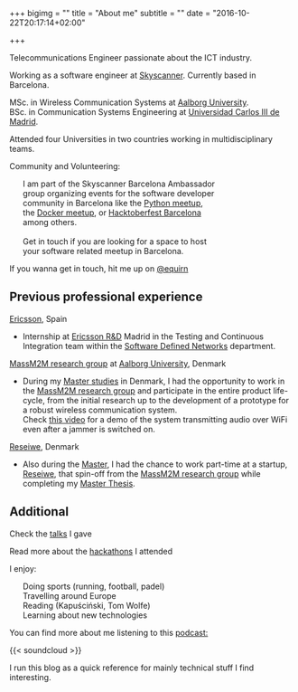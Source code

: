 +++
bigimg = ""
title = "About me"
subtitle = ""
date = "2016-10-22T20:17:14+02:00"

+++

<p class="about-text">
<span class="fa fa-wifi about-icon"></span>
Telecommunications Engineer passionate about the ICT industry.
</p>

<p class="about-text">
<span class="fa fa-briefcase about-icon"></span>
Working as a software engineer at <a href="http://skyscanner.net">Skyscanner</a>. Currently based in Barcelona.</p>

<p class="about-text">
<span class="fa fa-graduation-cap about-icon"></span>
MSc. in Wireless Communication Systems at <a href="https://aau.dk">Aalborg University</a>. <br>
BSc. in Communication Systems Engineering at <a href="https://uc3m.es">Universidad Carlos III de Madrid</a>.
</p>

<p class="about-text">
<span class="fa fa-globe about-icon"></span> Attended four Universities in two countries working in multidisciplinary teams.
</p>

<p class="about-text">
<span class="fa fa-group about-icon"></span>  Community and Volunteering:
<ul style="list-style: none; padding-right: 10em">
<li> I am part of the Skyscanner Barcelona Ambassador group organizing events for the software developer community in Barcelona like the <a href="http://www.meetup.com/es-ES/python-185/">Python meetup</a>, the <a href="https://www.meetup.com/docker-barcelona-spain/">Docker meetup</a>, or <a href="http://www.hacktoberfestbarcelona.com">Hacktoberfest Barcelona</a> among others. </li>
<br>
Get in touch if you are looking for a space to host your software related meetup in Barcelona.
</ul>
</p>

<p class="about-text">
<span class="fa fa-twitter about-icon"></span> If you wanna get in touch, hit me up on <a href="https://twitter.com/eqirn">@equirn </a>
</p>

Previous professional experience
--------------------------------

[Ericsson](https://www.ericsson.com/en), Spain

 * Internship at [Ericsson R&D](https://www.ericsson.com/en) Madrid in the Testing and Continuous Integration team within the [Software Defined Networks](https://www.ericsson.com/en/networks/topics/sdn) department.

[MassM2M research group](http://massm2m.es.aau.dk/) at [Aalborg University](http://www.en.aau.dk/), Denmark

* During my [Master studies](http://www.en.aau.dk/education/master/wireless-communication-systems) in Denmark, I had the opportunity to work in the [MassM2M research group](http://massm2m.es.aau.dk/) and participate in the entire product life-cycle, from the initial research up to the development of a prototype for a robust wireless communication system.<br>
Check [this video](https://vimeo.com/66733915) for a demo of the system transmitting audio over WiFi even after a jammer is switched on.

[Reseiwe](http://reseiwe.com/), Denmark

* Also during the [Master](http://www.en.aau.dk/education/master/wireless-communication-systems), I had the chance to work part-time at a startup, [Reseiwe](http://reseiwe.com/), that spin-off from the [MassM2M research group](http://massm2m.es.aau.dk/) while completing my [Master Thesis](http://projekter.aau.dk/projekter/files/198541091/main_report_4_june.pdf).


Additional
-----------
<p class="about-text">
<span class="fa fa-slideshare about-icon"></span>
Check the <a href="https://esaezgil.com/talks">talks</a> I gave
</p>
<p class="about-text">
<span class="fa fa-trophy about-icon"></span>
Read more about the <a href="https://esaezgil.com/events">hackathons</a> I attended
</p>

<p class="about-text">
<span class="fa fa-heart about-icon"></span>  I enjoy:
<ul style="list-style: none; padding-right: 10em">
<li><span class="fa fa-soccer-ball-o"></span> Doing sports (running, football, padel) </li>
<li> <span class="fa fa-plane"></span> Travelling around Europe </li>
<li> <span class="fa fa-book"></span> Reading (Kapuściński, Tom Wolfe) </li>
<li> <span class="fa fa-check"></span>  Learning about new technologies </li>
</ul>
</p>

<p class="about-text">
<span class="fa fa-headphones about-icon"></span>  You can find more about me listening to this <a href="https://soundcloud.com/code-voyagers/episode-4-a-graduates-journey">podcast:</a></p>

{{< soundcloud >}}

<p class="about-text">
<span class="fa fa-exchange about-icon"></span> I run this blog as a quick reference for mainly technical stuff I find interesting.
</p>
